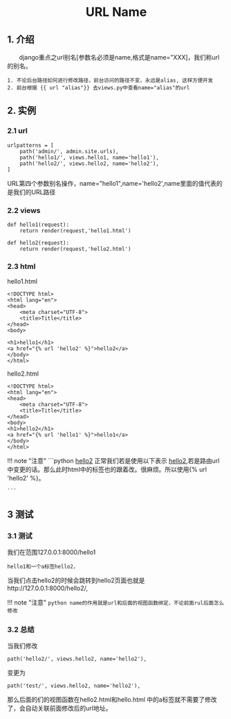 <center><h1>URL Name</h1></center>

## 1. 介绍
&#160; &#160; &#160; &#160;django重点之url别名[参数名必须是name,格式是name="XXX]，我们称url的别名。

```
1. 不论后台路径如何进行修改路径，前台访问的路径不变，永远是alias, 这样方便开发
2. 前台根据 {{ url "alias"}} 去views.py中查看name="alias"的url
```


## 2. 实例
### 2.1 url

```
urlpatterns = [
    path('admin/', admin.site.urls),
    path('hello1/', views.hello1, name='hello1'),
    path('hello2/', views.hello2, name='hello2'),
]

```
URL第四个参数别名操作，name="hello1",name='hello2',name里面的值代表的是我们的URL路径
### 2.2 views

```
def hello1(request):
    return render(request,'hello1.html')

def hello2(request):
    return render(request,'hello2.html')

```
### 2.3 html
hello1.html
```
<!DOCTYPE html>
<html lang="en">
<head>
    <meta charset="UTF-8">
    <title>Title</title>
</head>
<body>

<h1>hello1</h1>
<a href="{% url 'hello2' %}">hello2</a>
</body>
</html>
```
hello2.html

```
<!DOCTYPE html>
<html lang="en">
<head>
    <meta charset="UTF-8">
    <title>Title</title>
</head>
<body>
<h1>hello2</h1>
<a href="{% url 'hello1' %}">hello1</a>
</body>
</html>
```

!!! note "注意"
    ```python
    <a href="{% url 'hello2' %}">hello2</a>
    正常我们若是使用以下表示
    <a href="/hello2/">hello2</a>,若是路由url中变更的话。那么此时html中的标签也的跟着改。很麻烦。所以使用{% url 'hello2' %}。
    
    ```


## 3 测试
### 3.1 测试
我们在范围127.0.0.1:8000/hello1

```
hello1和一个a标签hello2，
```
当我们点击hello2的时候会跳转到hello2页面也就是http://127.0.0.1:8000/hello2/,


!!! note "注意"
    ```python
    name的作用就是url和后面的视图函数绑定，不论前面rul后面怎么修改
    ```

### 3.2 总结
当我们修改

```
path('hello2/', views.hello2, name='hello2'),
```
变更为

```
path('test/', views.hello2, name='hello2'),
```
那么后面的们的视图函数在hello2.html和hello.html 中的a标签就不需要了修改了，会自动关联前面修改后的url地址。
